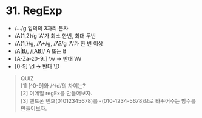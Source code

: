 # 31. RegExp

- /.../g 임의의 3자리 문자
- /A{1,2}/g 'A'가 최소 한번, 최대 두번
- /A{1,}/g, /A+/g, /A?/g 'A'가 한 번 이상
- /A|B/, /[AB]/ A 또는 B
- [A-Za-z0-9_] \w -> 반대 \W
- [0-9] \d -> 반대 \D

> QUIZ  
> [1] [^0-9]와 /^\d/의 차이는?  
> [2] 이메일 regEx를 만들어보자.  
> [3] 핸드폰 번호(01012345678)를 -(010-1234-5678)으로 바꾸어주는 함수를 만들어보자.
